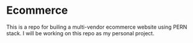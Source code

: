 # Ecommerce

This is a repo for builing a multi-vendor ecommerce website using PERN stack.
I will be working on this repo as my personal project.
